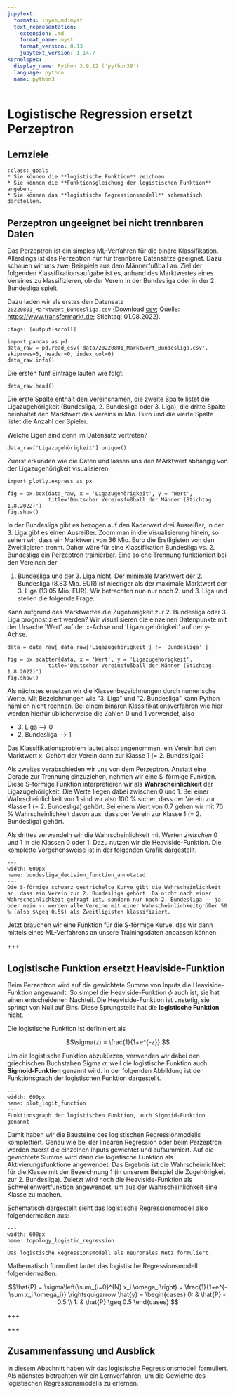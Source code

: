 ```yaml
---
jupytext:
  formats: ipynb,md:myst
  text_representation:
    extension: .md
    format_name: myst
    format_version: 0.13
    jupytext_version: 1.14.7
kernelspec:
  display_name: Python 3.9.12 ('python39')
  language: python
  name: python3
---
```


# Logistische Regression ersetzt Perzeptron


## Lernziele

```{admonition} Lernziele
:class: goals
* Sie können die **logistische Funktion** zeichnen.
* Sie können die **Funktionsgleichung der logistischen Funktion** angeben.
* Sie können das **logistische Regressionsmodell** schematisch darstellen. 
```

## Perzeptron ungeeignet bei nicht trennbaren Daten

Das Perzeptron ist ein simples ML-Verfahren für die binäre Klassifikation.
Allerdings ist das Perzeptron nur für trennbare Datensätze geeignet. Dazu
schauen wir uns zwei Beispiele aus dem Männerfußball an. Ziel der folgenden
Klassifikationsaufgabe ist es, anhand des Marktwertes eines Vereines zu
klassifizieren, ob der Verein in der Bundesliga oder in der 2. Bundesliga
spielt.

Dazu laden wir als erstes den Datensatz `20220801_Marktwert_Bundesliga.csv`
(Download
[csv](https://nextcloud.frankfurt-university.de/s/GESBZzRyXq6dLNC/download);
Quelle: https://www.transfermarkt.de; Stichtag: 01.08.2022).

```{code-cell} ipython3
:tags: [output-scroll]

import pandas as pd
data_raw = pd.read_csv('data/20220801_Marktwert_Bundesliga.csv', skiprows=5, header=0, index_col=0)
data_raw.info()
```

Die ersten fünf Einträge lauten wie folgt:

```{code-cell} ipython3
data_raw.head()
```

Die erste Spalte enthält den Vereinsnamen, die zweite Spalte listet die
Ligazugehörigkeit (Bundesliga, 2. Bundesliga oder 3. Liga), die dritte Spalte
beinhaltet den Marktwert des Vereins in Mio. Euro und die vierte Spalte listet
die Anzahl der Spieler.

Welche Ligen sind denn im Datensatz vertreten?

```{code-cell} ipython3
data_raw['Ligazugehörigkeit'].unique()
```

Zuerst erkunden wie die Daten und lassen uns den MArktwert abhängig von der
Ligazugehörigkeit visualisieren.

```{code-cell} ipython3
import plotly.express as px

fig = px.box(data_raw, x = 'Ligazugehörigkeit', y = 'Wert',
             title='Deutscher Vereinsfußball der Männer (Stichtag: 1.8.2022)')
fig.show()
```

In der Bundesliga gibt es bezogen auf den Kaderwert drei Ausreißer, in der 3.
Liga gibt es einen Ausreißer. Zoom man in die Visualisierung hinein, so sehen
wir, dass ein Marktwert von 36 Mio. Euro die Erstligisten von den Zweitligisten
trennt. Daher wäre für eine Klassifikation Bundesliga vs. 2. Bundesliga ein
Perzeptron trainierbar. Eine solche Trennung funktioniert bei den Vereinen der
1. Bundesliga und der 3. Liga nicht. Der minimale Marktwert der 2. Bundesliga
(8.83 Mio. EUR) ist niedriger als der maximale Marktwert der 3. Liga (13.05 Mio.
EUR). Wir betrachten nun nur noch 2. und 3. Liga und stellen die folgende Frage:

Kann aufgrund des Marktwertes die Zugehörigkeit zur 2. Bundesliga oder 3. Liga
prognostiziert werden? Wir visualisieren die einzelnen Datenpunkte mit der
Ursache 'Wert' auf der x-Achse und 'Ligazugehörigkeit' auf der y-Achse.

```{code-cell} ipython3
data = data_raw[ data_raw['Ligazugehörigkeit'] != 'Bundesliga' ]

fig = px.scatter(data, x = 'Wert', y = 'Ligazugehörigkeit',
             title='Deutscher Vereinsfußball der Männer (Stichtag: 1.8.2022)')
fig.show()
```

Als nächstes ersetzen wir die Klassenbezeichnungen durch numerische Werte. Mit
Bezeichnungen wie "3. Liga" und "2. Bundesliga" kann Python nämlich nicht
rechnen. Bei einem binären Klassifikationsverfahren wie hier werden hierfür
üblicherweise die Zahlen 0 und 1 verwendet, also
<ul>
    <li>3. Liga --> 0</li>
    <li>2. Bundesliga --> 1</li>
</ul>

Das Klassifikationsproblem lautet also: angenommen, ein
Verein hat den Marktwert x. Gehört der Verein dann zur Klasse 1 (= 2.
Bundesliga)?

Als zweites verabschieden wir uns von dem Perzeptron. Anstatt eine Gerade zur
Trennung einzuziehen, nehmen wir eine S-förmige Funktion. Diese S-förmige
Funktion interpretieren wir als **Wahrscheinlichkeit** der Ligazugehörigkeit.
Die Werte liegen dabei zwischen 0 und 1. Bei einer Wahrscheinlichkeit von 1 sind
wir also 100 % sicher, dass der Verein zur Klasse 1 (= 2. Bundesliga) gehört.
Bei einem Wert von 0.7 gehen wir mit 70 % Wahrscheinlichkeit davon aus, dass der
Verein zur Klasse 1 (= 2. Bundesliga) gehört.

Als drittes verwandeln wir die Wahrscheinlichkeit mit Werten *zwischen* 0 und 1
in die Klassen 0 oder 1. Dazu nutzen wir die Heaviside-Funktion. Die komplette
Vorgehensweise ist in der folgenden Grafik dargestellt.

```{figure} pics/bundesliga_decision_function_annotated.pdf
---
width: 600px
name: bundesliga_decision_function_annotated
---
Die S-förmige schwarz gestrichelte Kurve gibt die Wahrscheinlichkeit an, dass ein Verein zur 2. Bundesliga gehört. Da nicht nach einer Wahrscheinlichkeit gefragt ist, sondern nur nach 2. Bundesliga -- ja oder nein -- werden alle Vereine mit einer Wahrscheinlichkeitgrößer 50 % (also $\geq 0.5$) als Zweitligisten klassifiziert.
```

Jetzt brauchen wir eine Funktion für die S-förmige Kurve, das wir dann mittels
eines ML-Verfahrens an unsere Trainingsdaten anpassen können.

+++

## Logistische Funktion ersetzt Heaviside-Funktion

Beim Perzeptron wird auf die gewichtete Summe von Inputs die Heaviside-Funktion
angewandt. So simpel die Heaviside-Funktion $\phi$ auch ist, sie hat einen
entscheidenen Nachteil. Die Heaviside-Funktion ist unstetig, sie springt von
Null auf Eins. Diese Sprungstelle hat die **logistische Funktion** nicht. 

Die logistische Funktion ist defininiert als

$$\sigma(z) = \frac{1}{1+e^{-z}}.$$

Um die logistische Funktion abzukürzen, verwenden wir dabei den griechischen
Buchstaben Sigma $\sigma$, weil die logistische Funktion auch
**Sigmoid-Funktion** genannt wird. In der folgenden Abbildung ist der
Funktionsgraph der logistischen Funktion dargestellt.

```{figure} pics/plot_logit_function.pdf
---
width: 600px
name: plot_logit_function
---
Funktionsgraph der logistischen Funktion, auch Sigmoid-Funktion genannt
```

Damit haben wir die Bausteine des logistischen Regressionmodells komplettiert.
Genau wie bei der linearen Regression oder beim Perzeptron werden zuerst die
einzelnen Inputs gewichtet und aufsummiert. Auf die gewichtete Summe wird dann
die logistische Funktion als Aktivierungsfunktione angewendet. Das Ergebnis ist
die Wahrscheinlichkeit für die Klasse mit der Bezeichnung 1 (in unserem Beispiel
die Zugehörigkeit zur 2. Bundesliga). Zuletzt wird noch die Heaviside-Funktion
als Schwellenwertfunktion angewendet, um aus der Wahrscheinlichkeit eine Klasse
zu machen.

Schematisch dargestellt sieht das logistische Regressionsmodell also
folgendermaßen aus:


```{figure} pics/topology_logistic_regression.svg
---
width: 600px
name: topology_logistic_regression
---
Das logistische Regressionsmodell als neuronales Netz formuliert.
```

Mathematisch formuliert lautet das logistische Regressionsmodell folgendermaßen:

$$\hat{P} = \sigma\left(\sum_{i=0}^{N} x_i \omega_i\right) = \frac{1}{1+e^{-\sum x_i \omega_i}} 
\rightsquigarrow \hat{y} = \begin{cases} 0: & \hat{P} < 0.5 \\ 1: & \hat{P} \geq 0.5 \end{cases} $$

+++



+++

## Zusammenfassung und Ausblick

In diesem Abschnitt haben wir das logistische Regressionsmodell formuliert. Als
nächstes betrachten wir ein Lernverfahren, um die Gewichte des logistischen
Regressionsmodells zu erlernen.
